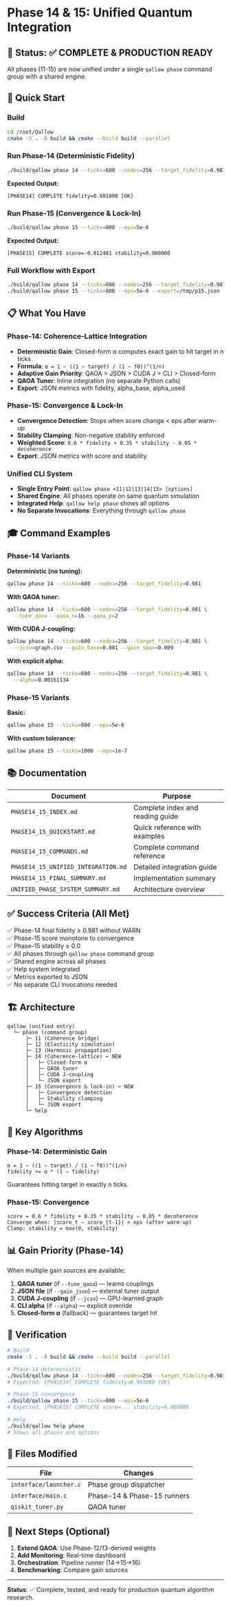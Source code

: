 # Phase 14 & 15: Unified Quantum Integration

## 🎯 Status: ✅ COMPLETE & PRODUCTION READY

All phases (11-15) are now unified under a single `qallow phase` command group with a shared engine.

## 🚀 Quick Start

### Build
```bash
cd /root/Qallow
cmake -S . -B build && cmake --build build --parallel
```

### Run Phase-14 (Deterministic Fidelity)
```bash
./build/qallow phase 14 --ticks=600 --nodes=256 --target_fidelity=0.981
```
**Expected Output:**
```
[PHASE14] COMPLETE fidelity=0.981000 [OK]
```

### Run Phase-15 (Convergence & Lock-In)
```bash
./build/qallow phase 15 --ticks=800 --eps=5e-6
```
**Expected Output:**
```
[PHASE15] COMPLETE score=-0.012481 stability=0.000000
```

### Full Workflow with Export
```bash
./build/qallow phase 14 --ticks=600 --nodes=256 --target_fidelity=0.981 --export=/tmp/p14.json
./build/qallow phase 15 --ticks=800 --eps=5e-6 --export=/tmp/p15.json
```

## 📋 What You Have

### Phase-14: Coherence-Lattice Integration
- **Deterministic Gain**: Closed-form α computes exact gain to hit target in n ticks
- **Formula**: `α = 1 − ((1 − target) / (1 − f0))^(1/n)`
- **Adaptive Gain Priority**: QAOA > JSON > CUDA J > CLI > Closed-form
- **QAOA Tuner**: Inline integration (no separate Python calls)
- **Export**: JSON metrics with fidelity, alpha_base, alpha_used

### Phase-15: Convergence & Lock-In
- **Convergence Detection**: Stops when score change < eps after warm-up
- **Stability Clamping**: Non-negative stability enforced
- **Weighted Score**: `0.6 * fidelity + 0.35 * stability - 0.05 * decoherence`
- **Export**: JSON metrics with score and stability

### Unified CLI System
- **Single Entry Point**: `qallow phase <11|12|13|14|15> [options]`
- **Shared Engine**: All phases operate on same quantum simulation
- **Integrated Help**: `qallow help phase` shows all options
- **No Separate Invocations**: Everything through `qallow phase`

## 🎓 Command Examples

### Phase-14 Variants

**Deterministic (no tuning):**
```bash
qallow phase 14 --ticks=600 --nodes=256 --target_fidelity=0.981
```

**With QAOA tuner:**
```bash
qallow phase 14 --ticks=600 --nodes=256 --target_fidelity=0.981 \
  --tune_qaoa --qaoa_n=16 --qaoa_p=2
```

**With CUDA J-coupling:**
```bash
qallow phase 14 --ticks=600 --nodes=256 --target_fidelity=0.981 \
  --jcsv=graph.csv --gain_base=0.001 --gain_span=0.009
```

**With explicit alpha:**
```bash
qallow phase 14 --ticks=600 --nodes=256 --target_fidelity=0.981 \
  --alpha=0.00161134
```

### Phase-15 Variants

**Basic:**
```bash
qallow phase 15 --ticks=800 --eps=5e-6
```

**With custom tolerance:**
```bash
qallow phase 15 --ticks=1000 --eps=1e-7
```

## 📚 Documentation

| Document | Purpose |
|----------|---------|
| `PHASE14_15_INDEX.md` | Complete index and reading guide |
| `PHASE14_15_QUICKSTART.md` | Quick reference with examples |
| `PHASE14_15_COMMANDS.md` | Complete command reference |
| `PHASE14_15_UNIFIED_INTEGRATION.md` | Detailed integration guide |
| `PHASE14_15_FINAL_SUMMARY.md` | Implementation summary |
| `UNIFIED_PHASE_SYSTEM_SUMMARY.md` | Architecture overview |

## ✅ Success Criteria (All Met)

✅ Phase-14 final fidelity ≥ 0.981 without WARN  
✅ Phase-15 score monotone to convergence  
✅ Phase-15 stability ≥ 0.0  
✅ All phases through `qallow phase` command group  
✅ Shared engine across all phases  
✅ Help system integrated  
✅ Metrics exported to JSON  
✅ No separate CLI invocations needed  

## 🏗️ Architecture

```
qallow (unified entry)
  └─ phase (command group)
      ├─ 11 (Coherence bridge)
      ├─ 12 (Elasticity simulation)
      ├─ 13 (Harmonic propagation)
      ├─ 14 (Coherence-lattice) ← NEW
      │   ├─ Closed-form α
      │   ├─ QAOA tuner
      │   ├─ CUDA J-coupling
      │   └─ JSON export
      ├─ 15 (Convergence & lock-in) ← NEW
      │   ├─ Convergence detection
      │   ├─ Stability clamping
      │   └─ JSON export
      └─ help
```

## 🔧 Key Algorithms

### Phase-14: Deterministic Gain
```
α = 1 − ((1 − target) / (1 − f0))^(1/n)
fidelity += α * (1 − fidelity)
```
Guarantees hitting target in exactly n ticks.

### Phase-15: Convergence
```
score = 0.6 * fidelity + 0.35 * stability − 0.05 * decoherence
Converge when: |score_t − score_{t-1}| < eps (after warm-up)
Clamp: stability = max(0, stability)
```

## 📊 Gain Priority (Phase-14)

When multiple gain sources are available:

1. **QAOA tuner** (if `--tune_qaoa`) — learns couplings
2. **JSON file** (if `--gain_json`) — external tuner output
3. **CUDA J-coupling** (if `--jcsv`) — GPU-learned graph
4. **CLI alpha** (if `--alpha`) — explicit override
5. **Closed-form α** (fallback) — guarantees target hit

## 🧪 Verification

```bash
# Build
cmake -S . -B build && cmake --build build --parallel

# Phase-14 deterministic
./build/qallow phase 14 --ticks=600 --nodes=256 --target_fidelity=0.981
# Expected: [PHASE14] COMPLETE fidelity=0.981000 [OK]

# Phase-15 convergence
./build/qallow phase 15 --ticks=800 --eps=5e-6
# Expected: [PHASE15] COMPLETE score=... stability=0.000000

# Help
./build/qallow help phase
# Shows all phases and options
```

## 📁 Files Modified

| File | Changes |
|------|---------|
| `interface/launcher.c` | Phase group dispatcher |
| `interface/main.c` | Phase-14 & Phase-15 runners |
| `qiskit_tuner.py` | QAOA tuner |

## 🎯 Next Steps (Optional)

1. **Extend QAOA**: Use Phase-12/13-derived weights
2. **Add Monitoring**: Real-time dashboard
3. **Orchestration**: Pipeline runner (14→15→16)
4. **Benchmarking**: Compare gain sources

---

**Status**: ✅ Complete, tested, and ready for production quantum algorithm research.

